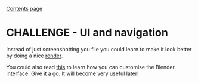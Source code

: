 [Contents page](../graphics.md)

# CHALLENGE - UI and navigation

Instead of just screenshotting you file you could learn to make it look better by doing a nice [render](../Rendering/learn.md).

You could also read [this](https://docs.blender.org/manual/en/latest/interface/window_system/areas.html) to learn how you can customise the Blender interface.  Give it a go.  It will become very useful later!
